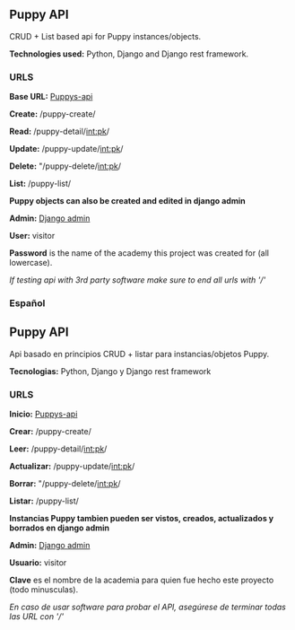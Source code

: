 ## Puppy API

CRUD + List based api for Puppy instances/objects.

**Technologies used:** Python, Django and Django rest framework.

### URLS

**Base URL:** [Puppys-api](https://puppys-api.herokuapp.com/ 'Rest API')

**Create:** /puppy-create/

**Read:** /puppy-detail/<int:pk>/

**Update:** /puppy-update/<int:pk>/

**Delete:** "/puppy-delete/<int:pk>/

**List:** /puppy-list/


**Puppy objects can also be created and edited in django admin**

**Admin:** [Django admin](https://puppys-api.herokuapp.com/admin/)

**User:** visitor

**Password** is the name of the academy this project was created for (all lowercase).

_If testing api with 3rd party software make sure to end all urls with '/'_



### Español

## Puppy API

Api basado en principios CRUD + listar para instancias/objetos Puppy.

**Tecnologias:** Python, Django y Django rest framework

### URLS

**Inicio:** [Puppys-api](https://puppys-api.herokuapp.com/ 'Rest API')

**Crear:** /puppy-create/

**Leer:** /puppy-detail/<int:pk>/

**Actualizar:** /puppy-update/<int:pk>/

**Borrar:** "/puppy-delete/<int:pk>/

**Listar:** /puppy-list/


**Instancias Puppy tambien pueden ser vistos, creados, actualizados y borrados en django admin**

**Admin:** [Django admin](https://puppys-api.herokuapp.com/admin/)


**Usuario:** visitor

**Clave** es el nombre de la academia para quien fue hecho este proyecto (todo minusculas).

_En caso de usar software para probar el API, asegúrese de terminar todas las URL con '/'_


